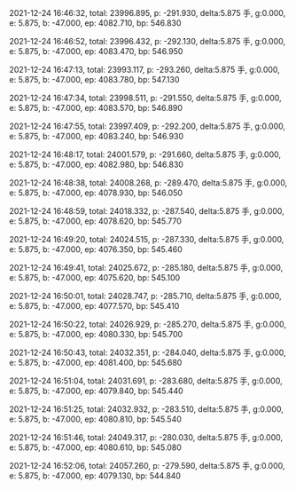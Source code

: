 2021-12-24 16:46:32, total: 23996.895, p: -291.930, delta:5.875 手, g:0.000, e: 5.875, b: -47.000, ep: 4082.710, bp: 546.830

2021-12-24 16:46:52, total: 23996.432, p: -292.130, delta:5.875 手, g:0.000, e: 5.875, b: -47.000, ep: 4083.470, bp: 546.950

2021-12-24 16:47:13, total: 23993.117, p: -293.260, delta:5.875 手, g:0.000, e: 5.875, b: -47.000, ep: 4083.780, bp: 547.130

2021-12-24 16:47:34, total: 23998.511, p: -291.550, delta:5.875 手, g:0.000, e: 5.875, b: -47.000, ep: 4083.570, bp: 546.890

2021-12-24 16:47:55, total: 23997.409, p: -292.200, delta:5.875 手, g:0.000, e: 5.875, b: -47.000, ep: 4083.240, bp: 546.930

2021-12-24 16:48:17, total: 24001.579, p: -291.660, delta:5.875 手, g:0.000, e: 5.875, b: -47.000, ep: 4082.980, bp: 546.830

2021-12-24 16:48:38, total: 24008.268, p: -289.470, delta:5.875 手, g:0.000, e: 5.875, b: -47.000, ep: 4078.930, bp: 546.050

2021-12-24 16:48:59, total: 24018.332, p: -287.540, delta:5.875 手, g:0.000, e: 5.875, b: -47.000, ep: 4078.620, bp: 545.770

2021-12-24 16:49:20, total: 24024.515, p: -287.330, delta:5.875 手, g:0.000, e: 5.875, b: -47.000, ep: 4076.350, bp: 545.460

2021-12-24 16:49:41, total: 24025.672, p: -285.180, delta:5.875 手, g:0.000, e: 5.875, b: -47.000, ep: 4075.620, bp: 545.100

2021-12-24 16:50:01, total: 24028.747, p: -285.710, delta:5.875 手, g:0.000, e: 5.875, b: -47.000, ep: 4077.570, bp: 545.410

2021-12-24 16:50:22, total: 24026.929, p: -285.270, delta:5.875 手, g:0.000, e: 5.875, b: -47.000, ep: 4080.330, bp: 545.700

2021-12-24 16:50:43, total: 24032.351, p: -284.040, delta:5.875 手, g:0.000, e: 5.875, b: -47.000, ep: 4081.400, bp: 545.680

2021-12-24 16:51:04, total: 24031.691, p: -283.680, delta:5.875 手, g:0.000, e: 5.875, b: -47.000, ep: 4079.840, bp: 545.440

2021-12-24 16:51:25, total: 24032.932, p: -283.510, delta:5.875 手, g:0.000, e: 5.875, b: -47.000, ep: 4080.810, bp: 545.540

2021-12-24 16:51:46, total: 24049.317, p: -280.030, delta:5.875 手, g:0.000, e: 5.875, b: -47.000, ep: 4080.610, bp: 545.080

2021-12-24 16:52:06, total: 24057.260, p: -279.590, delta:5.875 手, g:0.000, e: 5.875, b: -47.000, ep: 4079.130, bp: 544.840